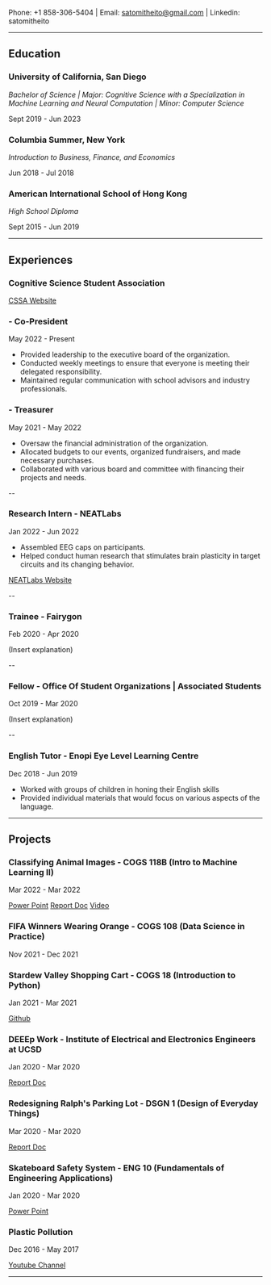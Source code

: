 Phone: +1 858-306-5404 | Email: satomitheito@gmail.com | Linkedin: satomitheito

---
## Education
### University of California, San Diego 
*Bachelor of Science | Major: Cognitive Science with a Specialization in Machine Learning and Neural Computation | Minor: Computer Science*

Sept 2019 - Jun 2023


### Columbia Summer, New York
*Introduction to Business, Finance, and Economics*

Jun 2018 - Jul 2018


### American International School of Hong Kong
*High School Diploma*

Sept 2015 - Jun 2019

---

## Experiences 

### Cognitive Science Student Association
[CSSA Website](https://cssa-ucsd.org/#/)
### - Co-President 
May 2022 - Present

- Provided leadership to the executive board of the organization. 
- Conducted weekly meetings to ensure that everyone is meeting their delegated responsibility.
- Maintained regular communication with school advisors and industry professionals. 


### - Treasurer 
May 2021 - May 2022

- Oversaw the financial administration of the organization. 
- Allocated budgets to our events, organized fundraisers, and made necessary purchases. 
- Collaborated with various board and committee with financing their projects and needs.

--

### Research Intern - NEATLabs
Jan 2022 - Jun 2022 

- Assembled EEG caps on participants. 
- Helped conduct human research that stimulates brain plasticity in target circuits and its changing behavior.

[NEATLabs Website](https://neatlabs.ucsd.edu/index.html)

--

### Trainee - Fairygon 
Feb 2020 - Apr 2020

(Insert explanation)

--

### Fellow - Office Of Student Organizations | Associated Students
Oct 2019 - Mar 2020 

(Insert explanation) 

--

### English Tutor - Enopi Eye Level Learning Centre 
Dec 2018 - Jun 2019

- Worked with groups of children in honing their English skills
- Provided individual materials that would focus on various aspects of the language. 

---

## Projects 

### Classifying Animal Images - COGS 118B (Intro to Machine Learning II)
Mar 2022 - Mar 2022

[Power Point](https://docs.google.com/presentation/d/1BvKiHuf3KMM9rC31lKVJiMy7wL1EO32qqVW4Q3TE8go/edit?usp=sharing)
[Report Doc](https://docs.google.com/document/d/1npZt5AmOw5H6HAmAkiWImiCBls29TT0qAIaXuKbur6k/edit?usp=sharing)
[Video](https://drive.google.com/file/d/1vYAc64DjNcLIO2HQKlL1TdimNBuubrY6/view?usp=sharing)




### FIFA Winners Wearing Orange - COGS 108 (Data Science in Practice)
Nov 2021 - Dec 2021




### Stardew Valley Shopping Cart - COGS 18 (Introduction to Python)
Jan 2021 - Mar 2021

[Github](https://github.com/satomitheito/COGS18)




### DEEEp Work - Institute of Electrical and Electronics Engineers at UCSD
Jan 2020 - Mar 2020 


[Report Doc](https://docs.google.com/document/d/1Hws-riErodUQJlsDMCisj5t5Z2H1adTCzAhOHNWS1MQ/edit)




### Redesigning Ralph's Parking Lot - DSGN 1 (Design of Everyday Things)
Mar 2020 - Mar 2020

[Report Doc](https://docs.google.com/document/d/1pj5nzgQU7PjQzxMcy34b-j5CJMu6oVG9jod3bfQp1-E/edit)




### Skateboard Safety System - ENG 10 (Fundamentals of Engineering Applications)
Jan 2020 - Mar 2020 

[Power Point](https://docs.google.com/presentation/d/1a4f0jeQiOt_RZk-05sOUlFMD7DGaG6ECZM7DC-M0Urk/edit?usp=sharing)




### Plastic Pollution 
Dec 2016 - May 2017

[Youtube Channel](https://www.youtube.com/channel/UCsUIRQA5K7pmY320n5euXug)




---



